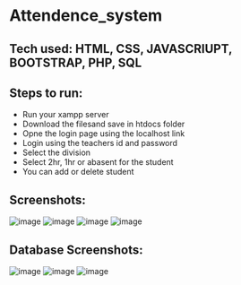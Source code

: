 # Attendence_system
## Tech used: HTML, CSS, JAVASCRIUPT, BOOTSTRAP, PHP, SQL
## Steps to run:
* Run your xampp server
* Download the filesand save in htdocs folder
* Opne the login page using the localhost link
* Login using the teachers id and password
* Select the division
* Select 2hr, 1hr or abasent for the student
* You can add or delete student
## Screenshots:
![image](https://user-images.githubusercontent.com/67607199/152973401-89f92ea3-c21f-4c51-836f-10076195e2c3.png)
![image](https://user-images.githubusercontent.com/67607199/152973515-0cb94e5a-cae2-4c6a-a600-61235e9cbe46.png)
![image](https://user-images.githubusercontent.com/67607199/152973234-0d5c56a8-5ada-4f49-b6f6-7703c1092c66.png)
![image](https://user-images.githubusercontent.com/67607199/152973281-7b1eb697-c376-4f9c-936c-212a77468739.png)

## Database Screenshots:
![image](https://user-images.githubusercontent.com/67607199/152973608-4deb96e3-533c-44fb-84a4-6b95402e3050.png)
![image](https://user-images.githubusercontent.com/67607199/152973643-8fd5adbd-8d50-42d3-9291-483a3c6601ee.png)
![image](https://user-images.githubusercontent.com/67607199/152973686-9174ab4f-23c7-4a12-8c72-2701315a2f5a.png)
